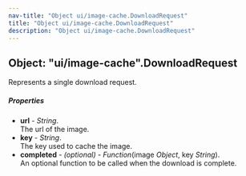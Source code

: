 ```yaml
---
nav-title: "Object ui/image-cache.DownloadRequest"
title: "Object ui/image-cache.DownloadRequest"
description: "Object ui/image-cache.DownloadRequest"
---
```

## Object: "ui/image-cache".DownloadRequest  
Represents a single download request.

##### Properties
 - **url** - _String_.    
  The url of the image.
 - **key** - _String_.    
  The key used to cache the image.
 - **completed** - _(optional)_ - _Function_(image _Object_, key _String_).    
  An optional function to be called when the download is complete.